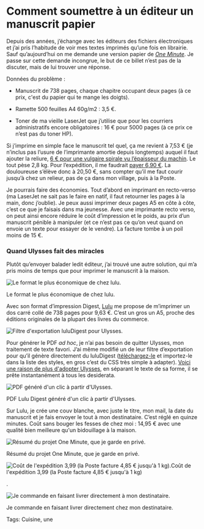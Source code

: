 # Comment soumettre à un éditeur un manuscrit papier

Depuis des années, j’échange avec les éditeurs des fichiers électroniques et j’ai pris l’habitude de voir mes textes imprimés qu’une fois en librairie. Sauf qu’aujourd’hui on me demande une version papier de [*One Minute*](http://tcrouzet.com/une-minute/). Je passe sur cette demande incongrue, le but de ce billet n’est pas de la discuter, mais de lui trouver une réponse.

Données du problème :

- Manuscrit de 738 pages, chaque chapitre occupant deux pages (à ce prix, c'est du papier qui te mange les doigts).

- Ramette 500 feuilles A4 60g/m2 : 3,5 €.

- Toner de ma vieille LaserJet que j’utilise que pour les courriers administratifs encore obligatoires : 16 € pour 5000 pages (à ce prix ce n’est pas du toner HP).

Si j’imprime en simple face le manuscrit tel quel, ça me revient à 7,53 € (je n’inclus pas l’usure de l’imprimante amortie depuis longtemps) auquel il faut ajouter la reliure, [6 € pour une vulgaire spirale vu l’épaisseur du machin](http://accessrepro.fr/?page_id=66). Le tout pèse 2,8 kg. Pour l’expédition, il me faudrait [payer 6,90 €](http://www.grenierdesbd.com/pages/tarifs_poste.html). La douloureuse s’élève donc à 20,50 €, sans compter qu’il me faut courir jusqu’à chez un relieur, pas de ça dans mon village, puis à la Poste.

Je pourrais faire des économies. Tout d’abord en imprimant en recto-verso (ma LaserJet ne sait pas le faire en natif, il faut retourner les pages à la main, donc j’oublie). Je peux aussi imprimer deux pages A5 en côte à côte, c’est ce que je faisais dans ma jeunesse. Avec une imprimante recto verso, on peut ainsi encore réduire le coût d’impression et le poids, au prix d’un manuscrit pénible à manipuler (et ce n’est pas ce qu’on veut quand on envoie un texte pour essayer de le vendre). La facture tombe à un poil moins de 15 €.

### Quand Ulysses fait des miracles

Plutôt qu’envoyer balader ledit éditeur, j’ai trouvé une autre solution, qui m’a pris moins de temps que pour imprimer le manuscrit à la maison.

![Le format le plus économique de chez lulu.](http://tcrouzet.comhttps://tcrouzet.com/images_tc/2015/11/lulu0.jpg)

Le format le plus économique de chez lulu.

Avec son format d’impression Digest, [Lulu](http://www.lulu.com/create/books) me propose de m’imprimer un dos carré collé de 738 pages pour 9,63 €. C’est un gros un A5, proche des éditions originales de la plupart des livres du commerce.

![Filtre d'exportation luluDigest pour Ulysses.](http://tcrouzet.comhttps://tcrouzet.com/images_tc/2015/11/lulu4-600x408.png)

Pour générer le PDF *ad hoc*, je n’ai pas besoin de quitter Ulysses, mon traitement de texte favori. J’ai même modifié un de leur filtre d’exportation pour qu’il génère directement du luluDigest ([téléchargez-le](https://app.box.com/s/8fr5bjfir4pgn4oozlizziuvwg4emjmg) et importez-le dans la liste des styles, en gros c’est du CSS très simple à adapter). [Voici une raison de plus d'adopter Ulysses](http://tcrouzet.com/2015/04/02/revolutionner-lecriture-ou-comment-ecrire-avec-ulysses/), en séparant le texte de sa forme, il se prête instantanément à tous les desiderata.

![PDF généré d'un clic à partir d'Ulysses.](http://tcrouzet.comhttps://tcrouzet.com/images_tc/2015/11/lulu5.png)

PDF Lulu Digest généré d'un clic à partir d'Ulysses.

Sur Lulu, je crée une couv blanche, avec juste le titre, mon mail, la date du manuscrit et je fais envoyer le tout à mon destinataire. C’est réglé en quinze minutes. Coût sans bouger les fesses de chez moi : 14,95 € avec une qualité bien meilleure qu'un bidouillage à la maison.

![Résumé du projet One Minute, que je garde en privé.](http://tcrouzet.comhttps://tcrouzet.com/images_tc/2015/11/lulu1.png)

Résumé du projet One Minute, que je garde en privé.

![Coût de l'expédition 3,99 (la Poste facture 4,85 € jusqu'à 1 kg).](http://tcrouzet.comhttps://tcrouzet.com/images_tc/2015/11/lulu2.png)Coût de l'expédition 3,99 (la Poste facture 4,85 € jusqu'à 1 kg)

.

![Je commande en faisant livrer directement à mon destinataire.](http://tcrouzet.comhttps://tcrouzet.com/images_tc/2015/11/lulu3.png)

Je commande en faisant livrer directement chez mon destinataire.



Tags: Cuisine, une